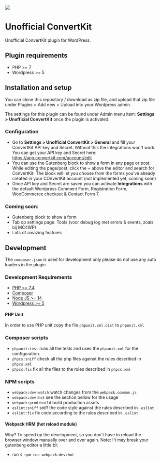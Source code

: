 ![](https://github.com/ibericode/unofficial-convertkit/workflows/PHP/badge.svg)

# Unofficial ConvertKit

Unofficial ConvertKit plugin for WordPress.

## Plugin requirements

- PHP >= 7
- Wordpress >= 5

## Installation and setup

You can clone this repository / download as zip file, and upload that zip file under Plugins > Add new > Upload into your Wordpress admin.

The settings for this plugin can be found under Admin menu item: **Settings > Unofficial ConvertKit** once the plugin is activated.

### Configuration
- Go to **Settings > Unofficial ConvertKit > General** and fill your ConvertKit API key and Secret. Without this the integrations won't work.  You can get your API key and Secret here: https://app.convertkit.com/account/edit
- You can use the Gutenberg block to show a form in any page or post. While editing the page/post, click the + above the editor and search for ConvertKit. The block will let you choose from the forms you've already created in your COnvertKit account (not implemented yet, coming soon)
- Once API key and Secret are saved you can activate **Integrations** with the default Wordpress Comment Form, Registration Form, WooCommerce checkout & Contact Form 7.


### Coming soon:
- Gutenberg block to show a form
- Tab op settings page: Tools (voor debug log met errors & events, zoals bij MC4WP)
- Lots of amazing features

## Development

The `composer.json` is used for development only please do not use any auto loaders in the plugin.

### Development Requirements

- [PHP >= 7.4](https://www.php.net/downloads.php#v7.4.6)
- [Composer](https://getcomposer.org/)
- [Node JS >= 14](https://nodejs.org/)
- [Wordpress >= 5](https://nl.wordpress.org/download/)

#### PHP Unit

In order to use PHP unit copy the file `phpunit.xml.dist` to `phpunit.xml`

### Composer scripts

- `phpunit:test` runs all the tests and uses the `phpunit.xml` for the configuration.
- `phpcs:sniff` check all the php files against the rules described in `phpcs.xml`
- `phpcs:fix` fix all the files to the rules described in `phpcs.xml`

### NPM scripts

- `webpack:dev:watch` watch changes from the `webpack.common.js`
- `webpack:dev:hot` see the section bellow for the usage
- `webpack:prod:build` build production assets
- `eslint:sniff` sniff the code style against the rules described in `.eslint`
- `eslint:fix` fix code according to the rules described in `.eslint`

#### Webpack HRM (hot reload module)

Why? To speed up the development, so you don't have to reload the browser window manually over and over again.
Note: I't may break your gutenberg editor a little bit
- run `$ npm run webpack:dev:hot`
